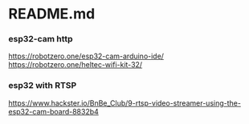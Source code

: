 # README.md

### esp32-cam http
https://robotzero.one/esp32-cam-arduino-ide/
https://robotzero.one/heltec-wifi-kit-32/


### esp32 with RTSP
https://www.hackster.io/BnBe_Club/9-rtsp-video-streamer-using-the-esp32-cam-board-8832b4